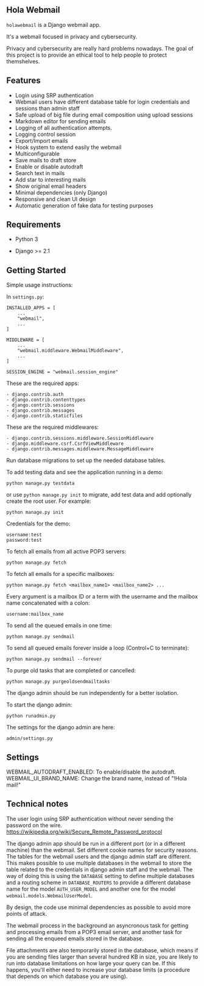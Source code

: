 Hola Webmail
------------

``holawebmail`` is a Django webmail app. 

It's a webmail focused in privacy and cybersecurity.

Privacy and cybersecurity are really hard problems nowadays. The goal of this project is to provide an ethical tool to help people to protect themshelves.


Features
--------
- Login using SRP authentication
- Webmail users have different database table for login credentials and sessions than admin staff
- Safe upload of big file during email composition using upload sessions
- Markdown editor for sending emails
- Logging of all authentication attempts.
- Logging control session
- Export/Import emails
- Hook system to extend easily the webmail
- Multiconfigurable
- Save mails to draft store
- Enable or disable autodraft
- Search text in mails
- Add star to interesting mails
- Show original email headers
- Minimal dependencies (only Django)
- Responsive and clean UI design
- Automatic generation of fake data for testing purposes


Requirements
------------

* Python 3

* Django >= 2.1



Getting Started
---------------

Simple usage instructions:

In ``settings.py``:

    INSTALLED_APPS = [
        ...
        "webmail",
        ...
    ]

    MIDDLEWARE = [
        ...
        "webmail.middleware.WebmailMiddleware",
        ...
    ]

    SESSION_ENGINE = "webmail.session_engine"

These are the required apps:

    - django.contrib.auth
    - django.contrib.contenttypes
    - django.contrib.sessions
    - django.contrib.messages
    - django.contrib.staticfiles

These are the required middlewares:

    - django.contrib.sessions.middleware.SessionMiddleware
    - django.middleware.csrf.CsrfViewMiddleware
    - django.contrib.messages.middleware.MessageMiddleware


Run database migrations to set up the needed database tables.

To add testing data and see the application running in a demo:

    python manage.py testdata

or use `python manage.py init` to migrate, add test data and add optionally create the root user. For example:

    python manage.py init

Credentials for the demo:

    username:test
    password:test


To fetch all emails from all active POP3 servers:

    python manage.py fetch

To fetch all emails for a specific mailboxes:

    python manage.py fetch <mailbox_name1> <mailbox_name2> ...
Every argument is a mailbox ID or a term with the username and the mailbox name concatenated with a colon:

    username:mailbox_name

To send all the queued emails in one time:

    python manage.py sendmail

To send all queued emails forever inside a loop (Control+C to terminate):

    python manage.py sendmail --forever

To purge old tasks that are completed or cancelled:

    python manage.py purgeoldsendmailtasks

The django admin should be run independently for a better isolation.

To start the django admin:

    python runadmin.py

The settings for the django admin are here:

    admin/settings.py

Settings
-------------
WEBMAIL_AUTODRAFT_ENABLED: To enable/disable the autodraft.
WEBMAIL_UI_BRAND_NAME: Change the brand name, instead of "!Hola mail!"


Technical notes
---------------
The user login using SRP authentication without never sending the password on the wire. 
    https://wikipedia.org/wiki/Secure_Remote_Password_protocol

The django admin app should be run in a different port (or in a different machine) than the webmail. Set different cookie names for security reasons. The tables for the webmail users and the django admin staff are different. This makes possible to use multiple databases in the webmail to store the table related to the credentials in django admin staff and the webmail. The way of doing this is using the `DATABASE` setting to define multiple databases and a routing scheme in `DATABASE_ROUTERS` to provide a different database name for the model `AUTH_USER_MODEL` and another one for the model  `webmail.models.WebmailUserModel`.

By design, the code use minimal dependencies as possible to avoid more points of attack. 

The webmail process in the background an asyncronous task for getting and processing emails from a POP3 email server, and another task for sending all the enqueed emails stored in the database.

File attachments are also temporarily stored in the database, which means if you are sending files larger than several hundred KB in size, you are likely to run into database limitations on how large your query can be. If this happens, you'll either need to increase your database limits (a procedure that depends on which database you are using).

